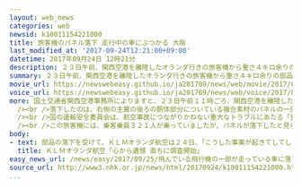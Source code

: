 ```yaml
---
layout: web_news
categories: web
newsid: k10011154221000
title: 旅客機のパネル落下 走行中の車にぶつかる 大阪
last_modified_at: '2017-09-24T12:21:00+09:00'
datetime: 2017年09月24日 12時21分
description: ２３日午前、関西空港を離陸したオランダ行きの旅客機から重さ４キロ余りの部品が落下して大阪市の中心部を走っていた乗用車にぶつかりました。けが人はいませんでしたが、国の運輸安全委員会は、重大なトラブルにあたるとして航空事故調査官を大阪に派遣し、原因の調査にあたることにしています。
summary: ２３日午前、関西空港を離陸したオランダ行きの旅客機から重さ４キロ余りの部品が落下して大阪市の中心部を走っていた乗用車にぶつかりました。けが人はいませんでしたが、国の運輸安全委員会は、重大なトラブルにあたるとして航空事故調査官を大阪に派遣し、原因の調査にあたることにしています。
movie_url: https://newswebeasy.github.io/ja201709/news/web/movie/2017/09/25/k10011154221000.mp4
voice_url: https://newswebeasy.github.io/ja201709/news/web/voice/2017/09/25/k10011154221000.mp3
more: 国土交通省関西空港事務所によりますと、２３日午前１１時ごろ、関西空港を離陸したＫＬＭオランダ航空のボーイング７７７型の旅客機から部品が落下し、大阪市の中心部を走っていた乗用車にぶつかったということです。<br
  /><br />落下したのは、右側の主翼の後ろの胴体部分についている複合素材のパネルの一部で、縦およそ６０センチ、横およそ１メートルで、重さはおよそ４．３キロです。落下したパネルがぶつかった乗用車は屋根がへこんだほか、後ろの窓ガラスが割れましたが、けがをした人はいなかったということです。<br
  /><br />国の運輸安全委員会は、航空事故につながりかねない重大なトラブルにあたる「重大インシデント」として、２４日午後、航空事故調査官２人を大阪に派遣し、落下した部品を調べるほか、航空会社など関係先への聞き取りなどを行って原因の調査にあたることにしています。<br
  /><br />この旅客機には、乗客乗員３２１人が乗っていましたが、パネルが落下したと見られる際に機内に異常がなかったためそのまま飛行を続け、すでにオランダの首都アムステルダムに到着しています。
body:
- text: 部品の落下を受けて、ＫＬＭオランダ航空は２４日、「こうした事案が起きてしてしまったことを心から遺憾に思っている。直ちに調査を開始し、日本の航空当局やボーイング社と緊密に連絡をとりあっている」とするコメントを発表しました。
  title: ＫＬＭオランダ航空「心から遺憾 直ちに調査開始」
easy_news_url: /news/easy/2017/09/25/飛んでいる飛行機の一部が走っている車に落ちてきた/
source_url: http://www3.nhk.or.jp/news/html/20170924/k10011154221000.html
...
```

